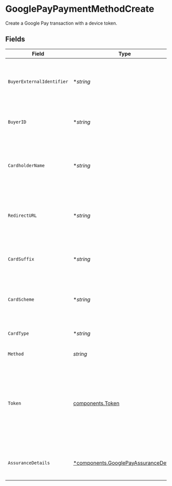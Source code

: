 # GooglePayPaymentMethodCreate

Create a Google Pay transaction with a device token.


## Fields

| Field                                                                                                            | Type                                                                                                             | Required                                                                                                         | Description                                                                                                      | Example                                                                                                          |
| ---------------------------------------------------------------------------------------------------------------- | ---------------------------------------------------------------------------------------------------------------- | ---------------------------------------------------------------------------------------------------------------- | ---------------------------------------------------------------------------------------------------------------- | ---------------------------------------------------------------------------------------------------------------- |
| `BuyerExternalIdentifier`                                                                                        | **string*                                                                                                        | :heavy_minus_sign:                                                                                               | The external identifier of the buyer to create a payment for.                                                    | buyer-12345                                                                                                      |
| `BuyerID`                                                                                                        | **string*                                                                                                        | :heavy_minus_sign:                                                                                               | The ID of the buyer to retrieve billing details for.                                                             | fe26475d-ec3e-4884-9553-f7356683f7f9                                                                             |
| `CardholderName`                                                                                                 | **string*                                                                                                        | :heavy_minus_sign:                                                                                               | The card holder name associated to the original card for the token.                                              | John Luhn                                                                                                        |
| `RedirectURL`                                                                                                    | **string*                                                                                                        | :heavy_minus_sign:                                                                                               | The URL to redirect a user back to after the complete 3DS in browser.                                            |                                                                                                                  |
| `CardSuffix`                                                                                                     | **string*                                                                                                        | :heavy_minus_sign:                                                                                               | The last 4 digits of the original card used to generate the token.                                               | 1234                                                                                                             |
| `CardScheme`                                                                                                     | **string*                                                                                                        | :heavy_minus_sign:                                                                                               | The original card scheme for which the token was generated.                                                      | visa                                                                                                             |
| `CardType`                                                                                                       | **string*                                                                                                        | :heavy_minus_sign:                                                                                               | The payment scheme of the card.                                                                                  | credit                                                                                                           |
| `Method`                                                                                                         | *string*                                                                                                         | :heavy_check_mark:                                                                                               | Always `googlepay`                                                                                               | googlepay                                                                                                        |
| `Token`                                                                                                          | [components.Token](../../models/components/token.md)                                                             | :heavy_check_mark:                                                                                               | The opaque token as received from the Google Pay JS library. This format may change between JS library versions. | {"signature":"MEUCIEg4a4A+pu+AUjgVjBpfz9msLqQOkT5kz7htz...                                                       |
| `AssuranceDetails`                                                                                               | [*components.GooglePayAssuranceDetails](../../models/components/googlepayassurancedetails.md)                    | :heavy_minus_sign:                                                                                               | The assurance details provided by Google Pay                                                                     |                                                                                                                  |